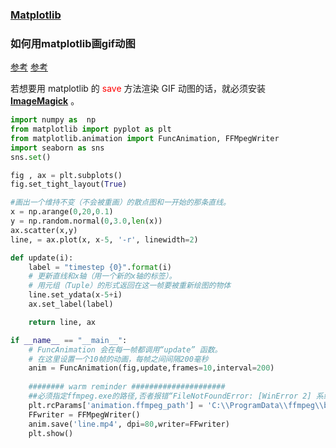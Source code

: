 ### [Matplotlib](http://matplotlib.org/)

### 如何用matplotlib画gif动图

[参考](https://eli.thegreenplace.net/2016/drawing-animated-gifs-with-matplotlib/)
[参考](https://stackoverflow.com/questions/23856990/cant-save-matplotlib-animation)

若想要用 matplotlib 的 <font color="red">save </font>方法渲染 GIF 动图的话，就必须安装 <font color="red"><b><a href="https://www.imagemagick.org/script/index.php">ImageMagick</a></b></font> 。

``` python
import numpy as  np
from matplotlib import pyplot as plt
from matplotlib.animation import FuncAnimation, FFMpegWriter
import seaborn as sns
sns.set()

fig , ax = plt.subplots()
fig.set_tight_layout(True)

#画出一个维持不变（不会被重画）的散点图和一开始的那条直线。
x = np.arange(0,20,0.1)
y = np.random.normal(0,3.0,len(x))
ax.scatter(x,y)
line, = ax.plot(x, x-5, '-r', linewidth=2)

def update(i):
    label = "timestep {0}".format(i)
    # 更新直线和x轴（用一个新的x轴的标签）。
    # 用元组（Tuple）的形式返回在这一帧要被重新绘图的物体
    line.set_ydata(x-5+i)
    ax.set_label(label)

    return line, ax

if __name__ == "__main__":
    # FuncAnimation 会在每一帧都调用“update” 函数。
    # 在这里设置一个10帧的动画，每帧之间间隔200毫秒
    anim = FuncAnimation(fig,update,frames=10,interval=200)
  
    ######## warm reminder #####################
    ##必须指定ffmpeg.exe的路径,否者报错“FileNotFoundError: [WinError 2] 系统找不到指定的文件。”
    plt.rcParams['animation.ffmpeg_path'] = 'C:\\ProgramData\\ffmpeg\\bin\\ffmpeg.exe'
    FFwriter = FFMpegWriter()
    anim.save('line.mp4', dpi=80,writer=FFwriter)
    plt.show()
```
